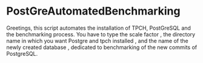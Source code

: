 # PostGreAutomatedBenchmarking

Greetings, this script automates the installation of TPCH, PostGreSQL and the benchmarking process.
 You have to type the scale factor , the directory name in which you want Postgre and tpch installed , and the name of the newly created database , dedicated to benchmarking of the new commits of PostgreSQL.
